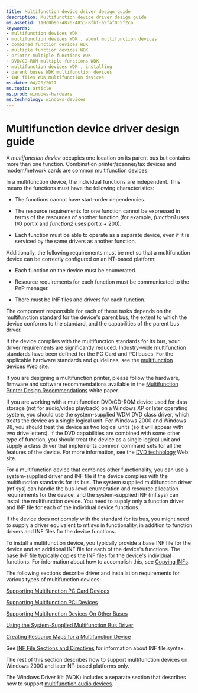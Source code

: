 ```yaml
---
title: Multifunction device driver design guide
description: Multifunction device driver design guide
ms.assetid: 110c0b9b-4870-4853-8fbf-a9faf0c5f2ca
keywords:
- multifunction devices WDK
- multifunction devices WDK , about multifunction devices
- combined function devices WDK
- multiple function devices WDK
- printer multiple functions WDK
- DVD/CD-ROM multiple functions WDK
- multifunction devices WDK , installing
- parent buses WDK multifunction devices
- INF files WDK multifunction devices
ms.date: 04/20/2017
ms.topic: article
ms.prod: windows-hardware
ms.technology: windows-devices
---
```


# Multifunction device driver design guide





A *multifunction device* occupies one location on its parent bus but contains more than one function. Combination printer/scanner/fax devices and modem/network cards are common multifunction devices.

In a multifunction device, the individual functions are independent. This means the functions must have the following characteristics:

-   The functions cannot have start-order dependencies.

-   The resource requirements for one function cannot be expressed in terms of the resources of another function (for example, *function1* uses I/O port *x* and *function2* uses port *x* + 200).

-   Each function must be able to operate as a separate device, even if it is serviced by the same drivers as another function.

Additionally, the following requirements must be met so that a multifunction device can be correctly configured on an NT-based platform:

-   Each function on the device must be enumerated.

-   Resource requirements for each function must be communicated to the PnP manager.

-   There must be INF files and drivers for each function.

The component responsible for each of these tasks depends on the multifunction standard for the device's parent bus, the extent to which the device conforms to the standard, and the capabilities of the parent bus driver.

If the device complies with the multifunction standards for its bus, your driver requirements are significantly reduced. Industry-wide multifunction standards have been defined for the PC Card and PCI buses. For the applicable hardware standards and guidelines, see the [multifunction devices](https://go.microsoft.com/fwlink/p/?linkid=8758) Web site.

If you are designing a multifunction printer, please follow the hardware, firmware and software recommendations available in the [Multifunction Printer Design Recommendations](https://go.microsoft.com/fwlink/p/?linkid=38442) white paper.

If you are working with a multifunction DVD/CD-ROM device used for data storage (not for audio/video playback) on a Windows XP or later operating system, you should use the system-supplied WDM DVD class driver, which treats the device as a single logical unit. For Windows 2000 and Windows 98, you should treat the device as two logical units (so it will appear with two drive letters). If the DVD capabilities are combined with some other type of function, you should treat the device as a single logical unit and supply a class driver that implements common command sets for all the features of the device. For more information, see the [DVD technology](https://go.microsoft.com/fwlink/p/?linkid=8754) Web site.

For a multifunction device that combines other functionality, you can use a system-supplied driver and INF file if the device complies with the multifunction standards for its bus. The system supplied multifunction driver (mf.sys) can handle the bus-level enumeration and resource allocation requirements for the device, and the system-supplied INF (mf.sys) can install the multifunction device. You need to supply only a function driver and INF file for each of the individual device functions.

If the device does not comply with the standard for its bus, you might need to supply a driver equivalent to mf.sys in functionality, in addition to function drivers and INF files for the device functions.

To install a multifunction device, you typically provide a base INF file for the device and an additional INF file for each of the device's functions. The base INF file typically copies the INF files for the device's individual functions. For information about how to accomplish this, see [Copying INFs](https://msdn.microsoft.com/library/windows/hardware/ff540117).

The following sections describe driver and installation requirements for various types of multifunction devices:

[Supporting Multifunction PC Card Devices](supporting-multifunction-pc-card-devices.md)

[Supporting Multifunction PCI Devices](supporting-multifunction-pci-devices.md)

[Supporting Multifunction Devices On Other Buses](supporting-multifunction-devices-on-other-buses.md)

[Using the System-Supplied Multifunction Bus Driver](using-the-system-supplied-multifunction-bus-driver.md)

[Creating Resource Maps for a Multifunction Device](creating-resource-maps-for-a-multifunction-device.md)

See [INF File Sections and Directives](https://msdn.microsoft.com/library/windows/hardware/ff547433) for information about INF file syntax.

The rest of this section describes how to support multifunction devices on Windows 2000 and later NT-based platforms only.

The Windows Driver Kit (WDK) includes a separate section that describes how to support [multifunction audio devices](https://msdn.microsoft.com/library/windows/hardware/ff537574).

 

 




